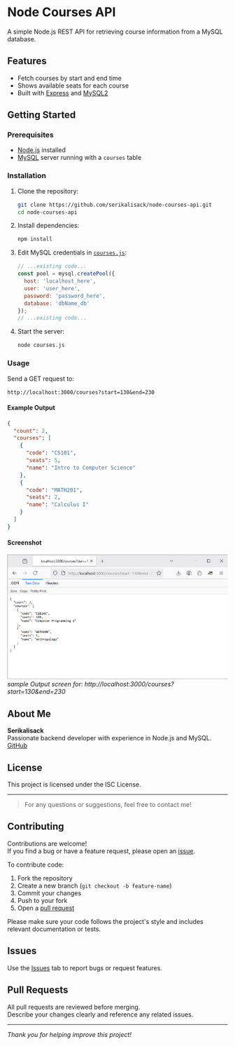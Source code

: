 # Node Courses API

A simple Node.js REST API for retrieving course information from a MySQL database.

## Features

- Fetch courses by start and end time
- Shows available seats for each course
- Built with [Express](https://expressjs.com/) and [MySQL2](https://www.npmjs.com/package/mysql2)

## Getting Started

### Prerequisites

- [Node.js](https://nodejs.org/) installed
- [MySQL](https://www.mysql.com/) server running with a `courses` table

### Installation

1. Clone the repository:

    ```sh
    git clone https://github.com/serikalisack/node-courses-api.git
    cd node-courses-api
    ```

2. Install dependencies:

    ```sh
    npm install
    ```

3. Edit MySQL credentials in [`courses.js`](d:/test/courses.js):

    ```js
    // ...existing code...
    const pool = mysql.createPool({
      host: 'localhost_here',
      user: 'user_here',
      password: 'password_here',
      database: 'dbName_db'
    });
    // ...existing code...
    ```

4. Start the server:

    ```sh
    node courses.js
    ```

### Usage

Send a GET request to:

```
http://localhost:3000/courses?start=130&end=230
```

#### Example Output

```json
{
  "count": 2,
  "courses": [
    {
      "code": "CS101",
      "seats": 5,
      "name": "Intro to Computer Science"
    },
    {
      "code": "MATH201",
      "seats": 2,
      "name": "Calculus I"
    }
  ]
}
```

#### Screenshot

![API Output Example](screenshot/output.png)
*sample Output screen for: http://localhost:3000/courses?start=130&end=230*

## About Me

**Serikalisack**  
Passionate backend developer with experience in Node.js and MySQL.  
[GitHub](https://github.com/serikalisack)  

## License

This project is licensed under the ISC License.

---

> For any questions or suggestions, feel free to contact me!

## Contributing

Contributions are welcome!  
If you find a bug or have a feature request, please open an [issue](https://github.com/serikalisack/node-courses-api/issues).

To contribute code:

1. Fork the repository
2. Create a new branch (`git checkout -b feature-name`)
3. Commit your changes
4. Push to your fork
5. Open a [pull request](https://github.com/serikalisack/node-courses-api/pulls)

Please make sure your code follows the project's style and includes relevant documentation or tests.

## Issues

Use the [Issues](https://github.com/serikalisack/node-courses-api/issues) tab to report bugs or request features.

## Pull Requests

All pull requests are reviewed before merging.  
Describe your changes clearly and reference any related issues.

---

*Thank you for helping improve this project!*